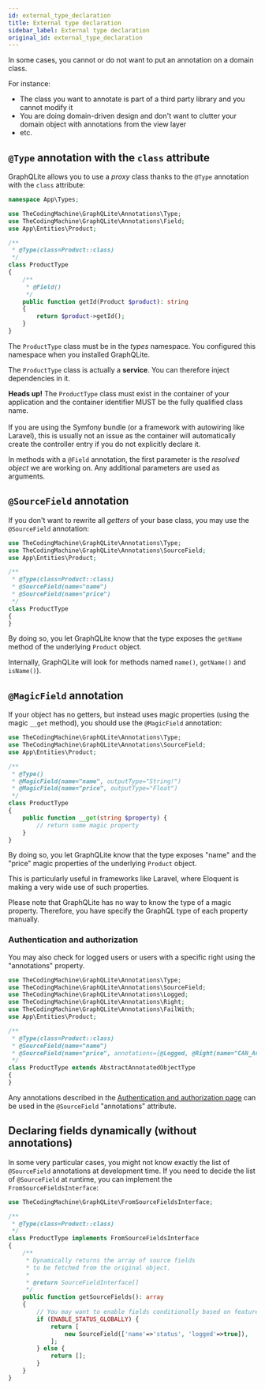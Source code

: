 ```yaml
---
id: external_type_declaration
title: External type declaration
sidebar_label: External type declaration
original_id: external_type_declaration
---
```


In some cases, you cannot or do not want to put an annotation on a domain class.

For instance:

* The class you want to annotate is part of a third party library and you cannot modify it
* You are doing domain-driven design and don't want to clutter your domain object with annotations from the view layer
* etc.

## `@Type` annotation with the `class` attribute

GraphQLite allows you to use a *proxy* class thanks to the `@Type` annotation with the `class` attribute:

```php
namespace App\Types;

use TheCodingMachine\GraphQLite\Annotations\Type;
use TheCodingMachine\GraphQLite\Annotations\Field;
use App\Entities\Product;

/**
 * @Type(class=Product::class)
 */
class ProductType
{
    /**
     * @Field()
     */
    public function getId(Product $product): string
    {
        return $product->getId();
    }
}
```

The `ProductType` class must be in the *types* namespace. You configured this namespace when you installed GraphQLite.

The `ProductType` class is actually a **service**. You can therefore inject dependencies in it.

<div class="alert alert--warning"><strong>Heads up!</strong> The <code>ProductType</code> class must exist in the container of your application and the container identifier MUST be the fully qualified class name.<br/><br/>
If you are using the Symfony bundle (or a framework with autowiring like Laravel), this
is usually not an issue as the container will automatically create the controller entry if you do not explicitly
declare it.</div>

In methods with a `@Field` annotation, the first parameter is the *resolved object* we are working on. Any additional parameters are used as arguments.

## `@SourceField` annotation

If you don't want to rewrite all *getters* of your base class, you may use the `@SourceField` annotation:

```php
use TheCodingMachine\GraphQLite\Annotations\Type;
use TheCodingMachine\GraphQLite\Annotations\SourceField;
use App\Entities\Product;

/**
 * @Type(class=Product::class)
 * @SourceField(name="name")
 * @SourceField(name="price")
 */
class ProductType
{
}
```

By doing so, you let GraphQLite know that the type exposes the `getName` method of the underlying `Product` object.

Internally, GraphQLite will look for methods named `name()`, `getName()` and `isName()`).

## `@MagicField` annotation

If your object has no getters, but instead uses magic properties (using the magic `__get` method), you should use the `@MagicField` annotation:

```php
use TheCodingMachine\GraphQLite\Annotations\Type;
use TheCodingMachine\GraphQLite\Annotations\SourceField;
use App\Entities\Product;

/**
 * @Type()
 * @MagicField(name="name", outputType="String!")
 * @MagicField(name="price", outputType="Float")
 */
class ProductType
{
    public function __get(string $property) {
        // return some magic property
    }
}
```

By doing so, you let GraphQLite know that the type exposes "name" and the "price" magic properties of the underlying `Product` object.

This is particularly useful in frameworks like Laravel, where Eloquent is making a very wide use of such properties.

Please note that GraphQLite has no way to know the type of a magic property. Therefore, you have specify the GraphQL type
of each property manually.

### Authentication and authorization

You may also check for logged users or users with a specific right using the "annotations" property.

```php
use TheCodingMachine\GraphQLite\Annotations\Type;
use TheCodingMachine\GraphQLite\Annotations\SourceField;
use TheCodingMachine\GraphQLite\Annotations\Logged;
use TheCodingMachine\GraphQLite\Annotations\Right;
use TheCodingMachine\GraphQLite\Annotations\FailWith;
use App\Entities\Product;

/**
 * @Type(class=Product::class)
 * @SourceField(name="name")
 * @SourceField(name="price", annotations={@Logged, @Right(name="CAN_ACCESS_Price", @FailWith(null)}))
 */
class ProductType extends AbstractAnnotatedObjectType
{
}
```

Any annotations described in the [Authentication and authorization page](authentication_authorization.md) can be used in the `@SourceField` "annotations" attribute.

## Declaring fields dynamically (without annotations)

In some very particular cases, you might not know exactly the list of `@SourceField` annotations at development time.
If you need to decide the list of `@SourceField` at runtime, you can implement the `FromSourceFieldsInterface`:

```php
use TheCodingMachine\GraphQLite\FromSourceFieldsInterface;

/**
 * @Type(class=Product::class)
 */
class ProductType implements FromSourceFieldsInterface
{
    /**
     * Dynamically returns the array of source fields
     * to be fetched from the original object.
     *
     * @return SourceFieldInterface[]
     */
    public function getSourceFields(): array
    {
        // You may want to enable fields conditionally based on feature flags...
        if (ENABLE_STATUS_GLOBALLY) {
            return [
                new SourceField(['name'=>'status', 'logged'=>true]),
            ];
        } else {
            return [];
        }
    }
}
```
